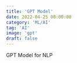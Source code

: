 ```yaml
---
title: 'GPT Model'
date: 2022-04-25 00:00:00
category: 'ML/AI'
tag: 'AI'
image: 'gpt'
draft: false
---
```


GPT Model for NLP
